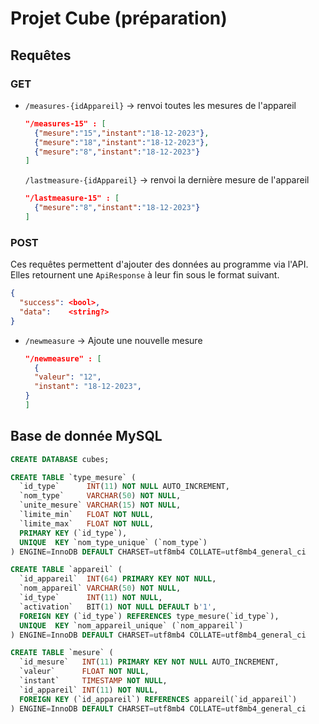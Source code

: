 # Projet Cube (préparation)
## Requêtes
### GET
- `/measures-{idAppareil}` → renvoi toutes les mesures de l'appareil
  ```json
  "/measures-15" : [
    {"mesure":"15","instant":"18-12-2023"},
    {"mesure":"18","instant":"18-12-2023"},
    {"mesure":"8","instant":"18-12-2023"}
  ]
  ```
  `/lastmeasure-{idAppareil}` → renvoi la dernière mesure de l'appareil
  ```json
  "/lastmeasure-15" : [
    {"mesure":"8","instant":"18-12-2023"}
  ]
  ```
### POST
Ces requêtes permettent d'ajouter des données au programme via l'API. Elles retournent une `ApiResponse` à leur fin sous le format suivant.
```json
{
  "success": <bool>,
  "data":    <string?>
}
```

- `/newmeasure` → Ajoute une nouvelle mesure
  ```json
  "/newmeasure" : [
    {
    "valeur": "12",
    "instant": "18-12-2023",
  }
  ]
  ```
## Base de donnée MySQL
```sql
CREATE DATABASE cubes;

CREATE TABLE `type_mesure` (
  `id_type`      INT(11) NOT NULL AUTO_INCREMENT,
  `nom_type`     VARCHAR(50) NOT NULL,
  `unite_mesure` VARCHAR(15) NOT NULL,
  `limite_min`   FLOAT NOT NULL,
  `limite_max`   FLOAT NOT NULL,
  PRIMARY KEY (`id_type`),
  UNIQUE  KEY `nom_type_unique` (`nom_type`)
) ENGINE=InnoDB DEFAULT CHARSET=utf8mb4 COLLATE=utf8mb4_general_ci

CREATE TABLE `appareil` (
  `id_appareil`  INT(64) PRIMARY KEY NOT NULL,
  `nom_appareil` VARCHAR(50) NOT NULL,
  `id_type`      INT(11) NOT NULL,
  `activation`   BIT(1) NOT NULL DEFAULT b'1',
  FOREIGN KEY (`id_type`) REFERENCES type_mesure(`id_type`),
  UNIQUE  KEY `nom_appareil_unique` (`nom_appareil`)
) ENGINE=InnoDB DEFAULT CHARSET=utf8mb4 COLLATE=utf8mb4_general_ci

CREATE TABLE `mesure` (
  `id_mesure`   INT(11) PRIMARY KEY NOT NULL AUTO_INCREMENT,
  `valeur`      FLOAT NOT NULL,
  `instant`     TIMESTAMP NOT NULL,
  `id_appareil` INT(11) NOT NULL,
  FOREIGN KEY (`id_appareil`) REFERENCES appareil(`id_appareil`)
) ENGINE=InnoDB DEFAULT CHARSET=utf8mb4 COLLATE=utf8mb4_general_ci
```